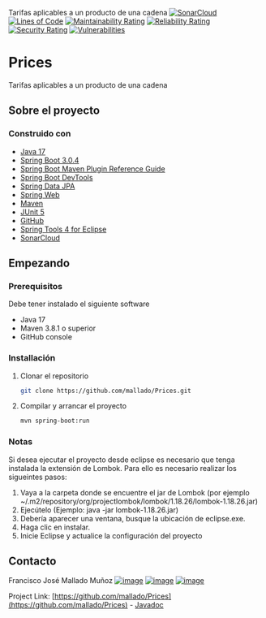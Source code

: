 
Tarifas aplicables a un producto de una cadena
[![SonarCloud](https://sonarcloud.io/images/project_badges/sonarcloud-black.svg)](https://sonarcloud.io/dashboard?id=mallado_Prices)
[![Lines of Code](https://sonarcloud.io/api/project_badges/measure?project=mallado_Prices&metric=ncloc)](https://sonarcloud.io/dashboard?id=mallado_Prices)
[![Maintainability Rating](https://sonarcloud.io/api/project_badges/measure?project=mallado_Prices&metric=sqale_rating)](https://sonarcloud.io/dashboard?id=mallado_Prices)
[![Reliability Rating](https://sonarcloud.io/api/project_badges/measure?project=mallado_Prices&metric=reliability_rating)](https://sonarcloud.io/dashboard?id=mallado_Prices)
[![Security Rating](https://sonarcloud.io/api/project_badges/measure?project=mallado_Prices&metric=security_rating)](https://sonarcloud.io/dashboard?id=mallado_Prices)
[![Vulnerabilities](https://sonarcloud.io/api/project_badges/measure?project=mallado_Prices&metric=vulnerabilities)](https://sonarcloud.io/dashboard?id=mallado_Prices)

<!-- PROJECTO -->

# Prices
Tarifas aplicables a un producto de una cadena</h3>

<!-- SOBRE EL PROYECTO -->

## Sobre el proyecto

### Construido con

* [Java 17](https://www.oracle.com/java/technologies/downloads/#java17)
* [Spring Boot 3.0.4](https://spring.io/projects/spring-boot)
* [Spring Boot Maven Plugin Reference Guide](https://docs.spring.io/spring-boot/docs/3.0.4/maven-plugin/reference/html/)
* [Spring Boot DevTools](https://docs.spring.io/spring-boot/docs/3.0.4/reference/htmlsingle/#using.devtools)
* [Spring Data JPA](https://docs.spring.io/spring-boot/docs/3.0.4/reference/htmlsingle/#data.sql.jpa-and-spring-data)
* [Spring Web](https://docs.spring.io/spring-boot/docs/3.0.4/reference/htmlsingle/#web)
* [Maven](https://maven.apache.org/)
* [JUnit 5](https://junit.org/junit5/)
* [GitHub](https://github.com/)
* [Spring Tools 4 for Eclipse](https://spring.io/tools)  
* [SonarCloud](https://sonarcloud.io)

<!-- GETTING STARTED -->

## Empezando
### Prerequisitos
Debe tener instalado el siguiente software 
* Java 17
* Maven 3.8.1 o superior 
* GitHub console

### Installación
1. Clonar el repositorio
   ```sh
   git clone https://github.com/mallado/Prices.git
   ```
2. Compilar y arrancar el proyecto
   ```sh
   mvn spring-boot:run
   ```

### Notas
Si desea ejecutar el proyecto desde eclipse es necesario que tenga instalada la extensión de Lombok. Para ello es necesario realizar los sigueintes pasos:
1. Vaya a la carpeta donde se encuentre el jar de Lombok (por ejemplo ~/.m2/repository/org/projectlombok/lombok/1.18.26/lombok-1.18.26.jar)
2. Ejecútelo (Ejemplo: java -jar lombok-1.18.26.jar)
3. Debería aparecer una ventana, busque la ubicación de eclipse.exe.
4. Haga clic en instalar.
5. Inicie Eclipse y actualice la configuración del proyecto 

<!-- CONTACT -->

## Contacto

Francisco José Mallado Muñoz [![image](https://img.shields.io/badge/Gmail-D14836?style=for-the-badge&logo=gmail&logoColor=white)](mallado@gmail.com) [![image](https://img.shields.io/badge/LinkedIn-0077B5?style=for-the-badge&logo=linkedin&logoColor=white)](https://www.linkedin.com/in/fmallado/) [![image](https://img.shields.io/badge/GitHub-100000?style=for-the-badge&logo=github&logoColor=white)](https://github.com/mallado) 

Project Link: [https://github.com/mallado/Prices](https://github.com/mallado/Prices) - [Javadoc](https://github.com/mallado/Prices/tree/main/doc)
